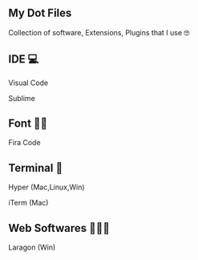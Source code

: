 ## My Dot Files

Collection of software, Extensions, Plugins that I use 🤓

## IDE 💻
Visual Code 

Sublime 

## Font ✍🏻
Fira Code

## Terminal 🔲
Hyper (Mac,Linux,Win)

iTerm (Mac)

## Web Softwares  👨🏼‍💻
Laragon (Win)
